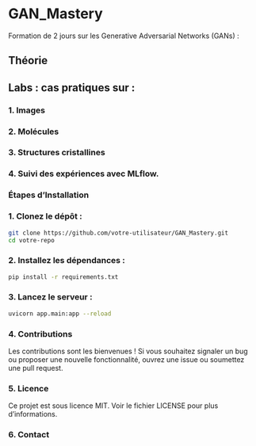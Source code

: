 # GAN_Mastery

Formation de 2 jours sur les Generative Adversarial Networks (GANs) :

## Théorie
## Labs : cas pratiques sur :

###  1. Images

###  2. Molécules 

###  3. Structures cristallines 

###  4. Suivi des expériences avec **MLflow**.


### **Étapes d’Installation**
### **1. Clonez le dépôt :**
   ```bash
   git clone https://github.com/votre-utilisateur/GAN_Mastery.git
   cd votre-repo
  ```

### **2. Installez les dépendances :**
```bash
pip install -r requirements.txt
````

### **3. Lancez le serveur :**
```bash
uvicorn app.main:app --reload
```



### **4. Contributions**
Les contributions sont les bienvenues !
Si vous souhaitez signaler un bug ou proposer une nouvelle fonctionnalité, ouvrez une issue ou soumettez une pull request.


### **5. Licence**
Ce projet est sous licence MIT. Voir le fichier LICENSE pour plus d’informations.

### **6. Contact**


